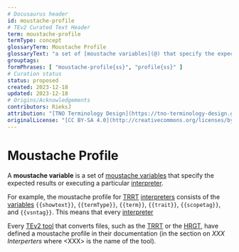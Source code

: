 ```yaml
---
# Docusaurus header
id: moustache-profile
# TEv2 Curated Text Header
term: moustache-profile
termType: concept
glossaryTerm: Moustache Profile
glossaryText: "a set of [moustache variables](@) that specify the expected results or executing a particular [interpreter](@). For example, the moustache profile for [TRRT](@) [interpreters](@) consists of the [variables](moustache-variable@) `{{showtext}}`, `{{termType}}`, `{{term}}`, `{{trait}}`, `{{scopetag}}`, and `{{vsntag}}`."
grouptags:
formPhrases: [ "moustache-profile{ss}", "profile{ss}" ]
# Curation status
status: proposed
created: 2023-12-18
updated: 2023-12-18
# Origins/Acknowledgements
contributors: RieksJ
attribution: "[TNO Terminology Design](https://tno-terminology-design.github.io/tev2-specifications/docs)"
originalLicense: "[CC BY-SA 4.0](http://creativecommons.org/licenses/by-sa/4.0/?ref=chooser-v1)"
---
```


# Moustache Profile

A **moustache variable** is a set of [moustache variables](@) that specify the expected results or executing a particular [interpreter](@). 

For example, the moustache profile for [TRRT](@) [interpreters](@) consists of the [variables](moustache-variable@) `{{showtext}}`, `{{termType}}`, `{{term}}`, `{{trait}}`, `{{scopetag}}`, and `{{vsntag}}`. This means that every [interpreter](@)

Every [TEv2 tool](@) that converts files, such as the [TRRT](@) or the [HRGT](@), have defined a moustache profile in their documentation (in the section on *XXX Interperters* where \<XXX\> is the name of the tool).